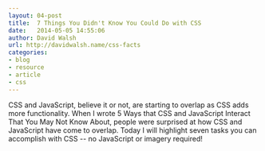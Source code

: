 ```yaml
---
layout: 04-post
title:  7 Things You Didn't Know You Could Do with CSS
date:   2014-05-05 14:55:06
author: David Walsh
url: http://davidwalsh.name/css-facts
categories:
- blog
- resource
- article
- css
---
```


CSS and JavaScript, believe it or not, are starting to overlap as CSS adds more functionality. When I wrote 5 Ways that CSS and JavaScript Interact That You May Not Know About, people were surprised at how CSS and JavaScript have come to overlap.  Today I will highlight seven tasks you can accomplish with CSS -- no JavaScript or imagery required!

